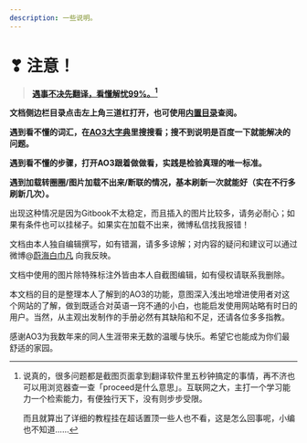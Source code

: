 ```yaml
---
description: 一些说明。
---
```


# ❣ 注意！

> ****[**遇事不决先翻译，看懂解忧99%。**](#user-content-fn-1)[^1]****

**文档侧边栏目录点击左上角三道杠打开，也可使用**[**内置目录**](mu-lu.md)**查阅。**

**遇到看不懂的词汇，在**[**AO3大字典**](ao3-da-zi-dian.md)**里搜搜看；搜不到说明是百度一下就能解决的问题。**

**遇到看不懂的步骤，打开AO3跟着做做看，实践是检验真理的唯一标准。**

**遇到加载转圈圈/图片加载不出来/断联的情况，基本刷新一次就能好（实在不行多刷新几次）。**

出现这种情况是因为Gitbook不太稳定，而且插入的图片比较多，请务必耐心；如果有条件也可以挂梯子。如果实在加载不出来，微博私信找我报错！

文档由本人独自编辑撰写，如有错漏，请多多谅解；对内容的疑问和建议可以通过微博@[蔚海白巾凡](https://weibo.com/u/6623380545) 向我反映。

文档中使用的图片除特殊标注外皆由本人自截图编辑，如有侵权请联系我删除。

本文档的目的是整理本人了解到的AO3的功能，意图深入浅出地增进使用者对这个网站的了解，做到既适合对英语一窍不通的小白，也能启发使用网站略有时日的用户。当然，从主观出发制作的手册必然有其缺陷和不足，还请各位多多指教。

感谢AO3为我数年来的同人生涯带来无数的温暖与快乐。希望它也能成为你们最舒适的家园。

[^1]: 说真的，很多问题都是截图页面拿到翻译软件里五秒钟搞定的事情，再不济也可以用浏览器查一查「proceed是什么意思」。互联网之大，主打一个学习能力一个检索能力，有便独行天下，没有则步步受限。

    而且就算出了详细的教程挂在超话置顶一些人也不看，这是怎么回事呢，小编也不知道……
